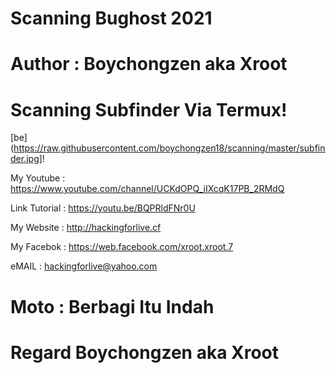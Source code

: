 # Scanning Bughost 2021


# Author : Boychongzen aka Xroot

# Scanning Subfinder Via Termux! 

[be](https://raw.githubusercontent.com/boychongzen18/scanning/master/subfinder.jpg]!















My Youtube : https://www.youtube.com/channel/UCKdOPQ_iIXcqK17PB_2RMdQ 

Link Tutorial : https://youtu.be/BQPRldFNr0U 

My Website : http://hackingforlive.cf 

My Facebok : https://web.facebook.com/xroot.xroot.7 

eMAIL : hackingforlive@yahoo.com 

# Moto : Berbagi Itu Indah 

# Regard Boychongzen aka Xroot 
